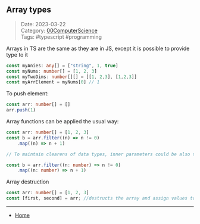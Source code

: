 ## Array types
 
>Date: 2023-03-22  
>Category: [00ComputerScience](links/00ComputerScience.md)  
>Tags: #typescript #programming 

Arrays in TS are the same as they are in JS, except it is possible to provide type to it
```ts
const myAnies: any[] = ["string", 1, true]
const myNums: number[] = [1, 2, 3]
const myTwoDims: number[][] = [[1, 2,3], [1,2,3]]
const myArrElement = myNums[0] // 1
```

To push element:
```ts
const arr: number[] = []
arr.push(1)
```

Array functions can be applied the usual way:
```ts
const arr: number[] = [1, 2, 3]
const b = arr.filter((n) => n != 0)
	.map((n) => n + 1)

// To maintain clearens of data types, inner parameters could be also typed explicitly

const b = arr.filter((n: number) => n != 0)
	.map((n: number) => n + 1)
```

Array destruction
```ts
const arr: number[] = [1, 2, 3]
const [first, second] = arr; //destructs the array and assign values to provided variables (constants in this case)
```

---
- [Home](https://heartthymes.github.io)